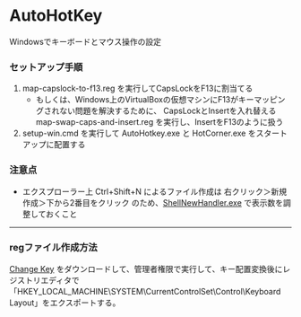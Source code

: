 
# AutoHotKey

Windowsでキーボードとマウス操作の設定


### セットアップ手順

1. map-capslock-to-f13.reg を実行してCapsLockをF13に割当てる
   * もしくは、Windows上のVirtualBoxの仮想マシンにF13がキーマッピングされない問題を解決するために、
     CapsLockとInsertを入れ替える map-swap-caps-and-insert.reg を実行し、InsertをF13のように扱う
2. setup-win.cmd を実行して AutoHotkey.exe と HotCorner.exe をスタートアップに配置する

### 注意点

- エクスプローラー上 Ctrl+Shift+N によるファイル作成は 右クリック＞新規作成＞下から2番目をクリック のため、[ShellNewHandler.exe](https://sourceforge.net/projects/shellnewhandler/) で表示数を調整しておくこと



---

### regファイル作成方法

[Change Key](https://forest.watch.impress.co.jp/library/software/changekey/) をダウンロードして、管理者権限で実行して、キー配置変換後にレジストリエディタで「HKEY_LOCAL_MACHINE\SYSTEM\CurrentControlSet\Control\Keyboard Layout」をエクスポートする。
